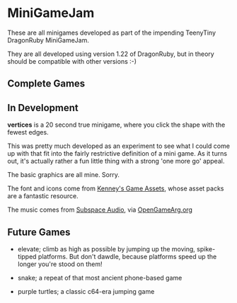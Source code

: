 MiniGameJam
===========

These are all minigames developed as part of the impending TeenyTiny DragonRuby MiniGameJam.

They are all developed using version 1.22 of DragonRuby, but in theory should be compatible
with other versions :-)


Complete Games
--------------


In Development
--------------

**vertices** is a 20 second true minigame, where you click the shape with the fewest edges.

This was pretty much developed as an experiment to see what I could come up with that
fit into the fairly restrictive definition of a mini game. As it turns out, it's actually
rather a fun little thing with a strong 'one more go' appeal.

The basic graphics are all mine. Sorry.

The font and icons come from [Kenney's Game Assets](https://kenney.nl), whose asset packs
are a fantastic resource.

The music comes from [Subspace Audio](https://juhanijunkala.com/), via 
[OpenGameArg.org](https://opengameart.org/content/5-chiptunes-action)



Future Games
------------

* elevate; climb as high as possible by jumping up the moving, spike-tipped platforms. But don't dawdle, because platforms speed up the longer you're stood on them!

* snake; a repeat of that most ancient phone-based game

* purple turtles; a classic c64-era jumping game
